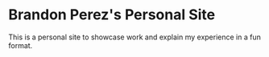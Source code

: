 # Brandon Perez's Personal Site

This is a personal site to showcase work and explain my experience in a fun format.
